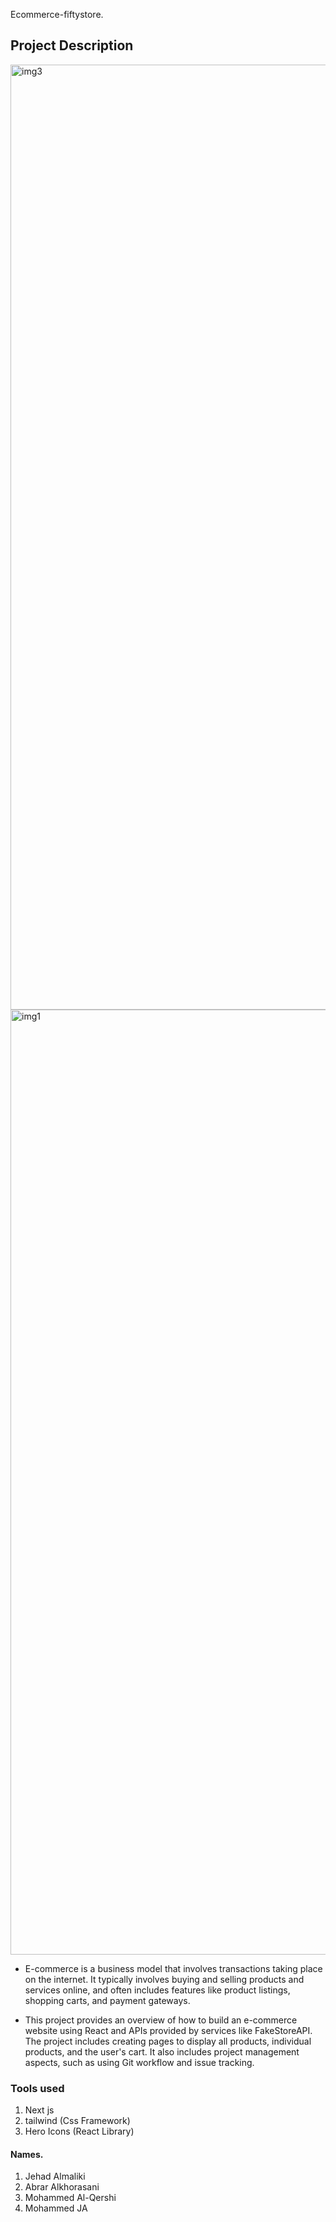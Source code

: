
Ecommerce-fiftystore.

## Project Description 

<img width="1512" alt="img3" src="https://user-images.githubusercontent.com/49036484/225685428-135fd4ae-533c-4940-ad83-d9191c719212.png">

<img width="1512" alt="img1" src="https://user-images.githubusercontent.com/49036484/225686560-ffb89d35-ab3d-4f5f-94a1-4281aeb0d702.png">

* E-commerce is a business model that involves transactions taking place on the internet. It typically involves buying and selling products and services online, and often includes features like product listings, shopping carts, and payment gateways. 

 * This project provides an overview of how to build an e-commerce website using React and APIs provided by services like FakeStoreAPI. The project includes creating pages to display all products, individual products, and the user's cart. It also includes project management aspects, such as using Git workflow and issue tracking.






 ### Tools used
 1. Next js 
 2. tailwind (Css Framework)
 3. Hero Icons (React Library)
 

 ####   Names.

 1. Jehad Almaliki
 2. Abrar Alkhorasani
 3. Mohammed Al-Qershi
 4. Mohammed JA

